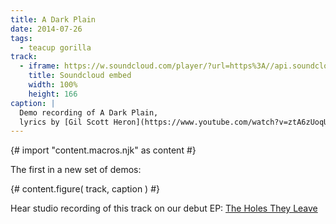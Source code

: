 ```yaml
---
title: A Dark Plain
date: 2014-07-26
tags:
  - teacup gorilla
track:
  - iframe: https://w.soundcloud.com/player/?url=https%3A//api.soundcloud.com/tracks/159477907&amp;color=ff0000&amp;auto_play=false&amp;hide_related=false&amp;show_comments=true&amp;show_user=true&amp;show_reposts=false
    title: Soundcloud embed
    width: 100%
    height: 166
caption: |
  Demo recording of A Dark Plain,
  lyrics by [Gil Scott Heron](https://www.youtube.com/watch?v=ztA6zUoqUcc)
---
```


{# import "content.macros.njk" as content #}

The first in a new set of demos:

{# content.figure(
  track,
  caption
) #}

Hear studio recording of this track
on our debut EP:
[The Holes They Leave](/music/albums/holes-they-leave/)
